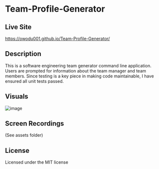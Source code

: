 # Team-Profile-Generator


## Live Site

https://owodu001.github.io/Team-Profile-Generator/


## Description

This is a software engineering team generator command line application. Users are prompted for information about the team manager and team members. Since testing is a key piece in making code maintainable, I have ensured all unit tests passed.


## Visuals

![image](https://user-images.githubusercontent.com/55159065/70778975-26dc2080-1d49-11ea-9b1e-f8d4aa6f4dab.png)


## Screen Recordings
(See assets folder)

## License

Licensed under the MIT license
